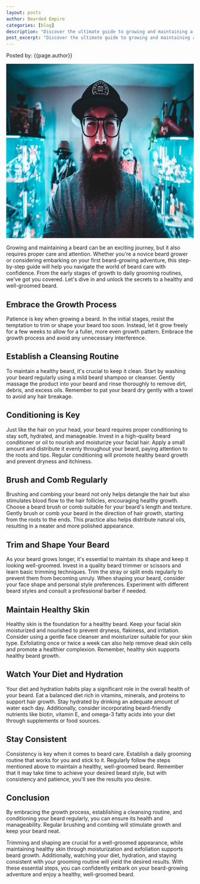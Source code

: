 ```yaml
---
layout: posts
author: Bearded Empire
categories: [blog]
description: "Discover the ultimate guide to growing and maintaining a healthy beard with this step-by-step resource. From embracing the growth process to consistent grooming routines, master the art of beard care and achieve a well-groomed beard that exudes confidence and style."
post_excerpt: "Discover the ultimate guide to growing and maintaining a healthy beard with this step-by-step resource. From embracing the growth process to consistent grooming routines, master the art of beard care and achieve a well-groomed beard that exudes confidence and style."
---
```


Posted by: {{page.author}}

<img src="/assets/img/posts/beginner-beard-care.jpg" alt="Bearded man in glasses and hat" class="post-img" width="700" height="467">

Growing and maintaining a beard can be an exciting journey, but it also requires proper care and attention. Whether you're a novice beard grower or considering embarking on your first beard-growing adventure, this step-by-step guide will help you navigate the world of beard care with confidence. From the early stages of growth to daily grooming routines, we've got you covered. Let's dive in and unlock the secrets to a healthy and well-groomed beard.

## Embrace the Growth Process

Patience is key when growing a beard. In the initial stages, resist the temptation to trim or shape your beard too soon. Instead, let it grow freely for a few weeks to allow for a fuller, more even growth pattern. Embrace the growth process and avoid any unnecessary interference.

## Establish a Cleansing Routine

To maintain a healthy beard, it's crucial to keep it clean. Start by washing your beard regularly using a mild beard shampoo or cleanser. Gently massage the product into your beard and rinse thoroughly to remove dirt, debris, and excess oils. Remember to pat your beard dry gently with a towel to avoid any hair breakage.

## Conditioning is Key

Just like the hair on your head, your beard requires proper conditioning to stay soft, hydrated, and manageable. Invest in a high-quality beard conditioner or oil to nourish and moisturize your facial hair. Apply a small amount and distribute it evenly throughout your beard, paying attention to the roots and tips. Regular conditioning will promote healthy beard growth and prevent dryness and itchiness.

## Brush and Comb Regularly

Brushing and combing your beard not only helps detangle the hair but also stimulates blood flow to the hair follicles, encouraging healthy growth. Choose a beard brush or comb suitable for your beard's length and texture. Gently brush or comb your beard in the direction of hair growth, starting from the roots to the ends. This practice also helps distribute natural oils, resulting in a neater and more polished appearance.

## Trim and Shape Your Beard

As your beard grows longer, it's essential to maintain its shape and keep it looking well-groomed. Invest in a quality beard trimmer or scissors and learn basic trimming techniques. Trim the stray or split ends regularly to prevent them from becoming unruly. When shaping your beard, consider your face shape and personal style preferences. Experiment with different beard styles and consult a professional barber if needed.

## Maintain Healthy Skin

Healthy skin is the foundation for a healthy beard. Keep your facial skin moisturized and nourished to prevent dryness, flakiness, and irritation. Consider using a gentle face cleanser and moisturizer suitable for your skin type. Exfoliating once or twice a week can also help remove dead skin cells and promote a healthier complexion. Remember, healthy skin supports healthy beard growth.

## Watch Your Diet and Hydration

Your diet and hydration habits play a significant role in the overall health of your beard. Eat a balanced diet rich in vitamins, minerals, and proteins to support hair growth. Stay hydrated by drinking an adequate amount of water each day. Additionally, consider incorporating beard-friendly nutrients like biotin, vitamin E, and omega-3 fatty acids into your diet through supplements or food sources.

## Stay Consistent

Consistency is key when it comes to beard care. Establish a daily grooming routine that works for you and stick to it. Regularly follow the steps mentioned above to maintain a healthy, well-groomed beard. Remember that it may take time to achieve your desired beard style, but with consistency and patience, you'll see the results you desire.

## Conclusion

By embracing the growth process, establishing a cleansing routine, and conditioning your beard regularly, you can ensure its health and manageability. Regular brushing and combing will stimulate growth and keep your beard neat.

Trimming and shaping are crucial for a well-groomed appearance, while maintaining healthy skin through moisturization and exfoliation supports beard growth. Additionally, watching your diet, hydration, and staying consistent with your grooming routine will yield the desired results. With these essential steps, you can confidently embark on your beard-growing adventure and enjoy a healthy, well-groomed beard.
